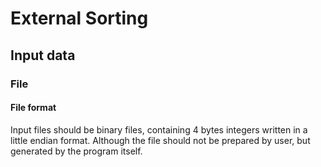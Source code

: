 # External Sorting

## Input data

### File

#### File format

Input files should be binary files, containing 4 bytes integers written in a little endian format. Although the file should not be prepared by user, but generated by the program itself.